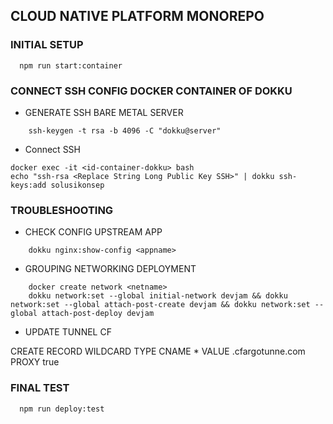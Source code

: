## CLOUD NATIVE PLATFORM MONOREPO


### INITIAL SETUP
```shell
  npm run start:container
```


### CONNECT SSH CONFIG DOCKER CONTAINER OF DOKKU

- GENERATE SSH BARE METAL SERVER
```shell
    ssh-keygen -t rsa -b 4096 -C "dokku@server"
```

- Connect SSH

```shell
docker exec -it <id-container-dokku> bash
echo "ssh-rsa <Replace String Long Public Key SSH>" | dokku ssh-keys:add solusikonsep
```

### TROUBLESHOOTING

- CHECK CONFIG UPSTREAM APP

```shell
    dokku nginx:show-config <appname>
```

- GROUPING NETWORKING DEPLOYMENT

```shell
    docker create network <netname>
    dokku network:set --global initial-network devjam && dokku network:set --global attach-post-create devjam && dokku network:set --global attach-post-deploy devjam
```

- UPDATE TUNNEL CF

CREATE RECORD 
WILDCARD TYPE CNAME * VALUE <TunnelID>.cfargotunne.com PROXY true


### FINAL TEST
```shell
  npm run deploy:test
```
